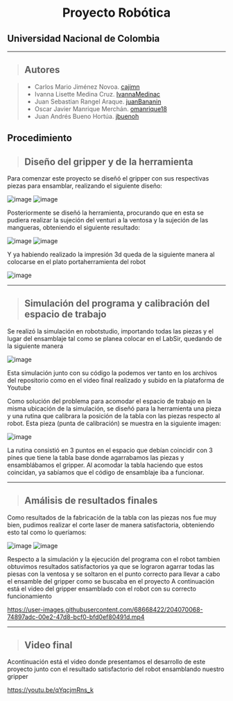 <h1 align="center"> Proyecto Robótica </h1>

## Universidad Nacional de Colombia
-------------------------------------------------------------
> ## Autores

  > - Carlos Mario Jiménez Novoa. [cajimn](https://github.com/cajimn)
  > - Ivanna Lisette Medina Cruz. [IvannaMedinac](https://github.com/IvannaMedinaC)
  > - Juan Sebastian Rangel Araque. [juanBananin](https://github.com/juanBananin)
  > - Oscar Javier Manrique Merchán. [omanrique18](https://github.com/omanrique18)
  > - Juan Andrés Bueno Hortúa. [jbuenoh](https://github.com/jbuenoh)


## Procedimiento

> ## Diseño del gripper y de la herramienta

Para comenzar este proyecto se diseñó el gripper con sus respectivas piezas para ensamblar, realizando el siguiente diseño:

![image](https://user-images.githubusercontent.com/68668422/204068248-92e0b9d0-f772-4559-a74a-d76b00738464.png)
![image](https://user-images.githubusercontent.com/68668422/204067926-2f655fa2-a93e-41f5-9ea4-4f9f1d7a88ac.png)

Posteriormente se diseñó la herramienta, procurando que en esta se pudiera realizar la sujeción del venturi a la ventosa y la sujeción de las mangueras, obteniendo el siguiente resultado:

![image](https://user-images.githubusercontent.com/68668422/204067880-39126670-a407-419e-8022-0c00ffc8568d.png)
![image](https://user-images.githubusercontent.com/68668422/204067890-05ed7409-1505-473a-b571-23f4cbddd5e3.png)

Y ya habiendo realizado la impresión 3d queda de la siguiente manera al colocarse en el plato portaherramienta del robot

![image](https://user-images.githubusercontent.com/68668422/204068296-e5a09b24-b4aa-4170-a765-8171be09c3a3.png)


-------------------------------------------------------------
> ## Simulación del programa y calibración del espacio de trabajo

Se realizó la simulación en robotstudio, importando todas las piezas y el lugar del ensamblaje tal como se planea colocar en el LabSir, quedando de la siguiente manera

![image](https://user-images.githubusercontent.com/68668422/204068361-b21b5886-c4b3-4184-82e5-cd781e16d0a6.png)

Esta simulación junto con su código la podemos ver tanto en los archivos del repositorio como en el video final realizado y subido en la plataforma de Youtube

Como solución del problema para acomodar el espacio de trabajo en la misma ubicación de la simulación, se diseñó para la herramienta una pieza y una rutina que calibrara la posición de la tabla con las piezas respecto al robot. Esta pieza (punta de calibración) se muestra en la siguiente imagen:

![image](https://user-images.githubusercontent.com/68668422/204068092-bc4cd820-a2d2-40de-b56c-9e6d339bf091.png)

La rutina consistió en 3 puntos en el espacio que debían coincidir con 3 pines que tiene la tabla base donde agarrabamos las piezas y ensamblábamos el gripper. Al acomodar la tabla haciendo que estos coincidan, ya sabíamos que el código de ensamblaje iba a funcionar.


-------------------------------------------------------------
> ## Amálisis de resultados finales

Como resultados de la fabricación de la tabla con las piezas nos fue muy bien, pudimos realizar el corte laser de manera satisfactoria, obteniendo esto tal como lo queríamos:

![image](https://user-images.githubusercontent.com/68668422/204067870-564d6fde-4d61-4fe3-8785-58774d97e4d8.png)
![image](https://user-images.githubusercontent.com/68668422/204068284-0738d381-593f-43fe-9ee2-bd3ad75f5630.png)

Respecto a la simulación y la ejecución del programa con el robot tambien obtuvimos resultados satisfactorios ya que se lograron agarrar todas las piesas con la ventosa y se soltaron en el punto correcto para llevar a cabo el ensamble del gripper como se buscaba en el proyecto
A continuación está el video del gripper ensamblado con el robot con su correcto funcionamiento

https://user-images.githubusercontent.com/68668422/204070068-74897adc-00e2-47d8-bcf0-bfd0ef80491d.mp4

--------------------------------------------------------------

> ## Video final

Acontinuación está el video donde presentamos el desarrollo de este proyecto junto con el resultado satisfactorio del robot ensamblando nuestro gripper

https://youtu.be/qYqcjmRns_k
